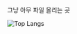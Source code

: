 <!--
**trueblue2222/trueblue2222** is a ✨ _special_ ✨ repository because its `README.md` (this file) appears on your GitHub profile.

Here are some ideas to get you started:

- 🔭 I’m currently working on ...
- 🌱 I’m currently learning ...
- 👯 I’m looking to collaborate on ...
- 🤔 I’m looking for help with ...
- 💬 Ask me about ...
- 📫 How to reach me: ...
- 😄 Pronouns: ...
- ⚡ Fun fact: ...
-->
그냥 아무 파일 올리는 곳


![Top Langs](https://github-readme-stats.vercel.app/api/top-langs/?username=trueblue2222&layout=compact)
